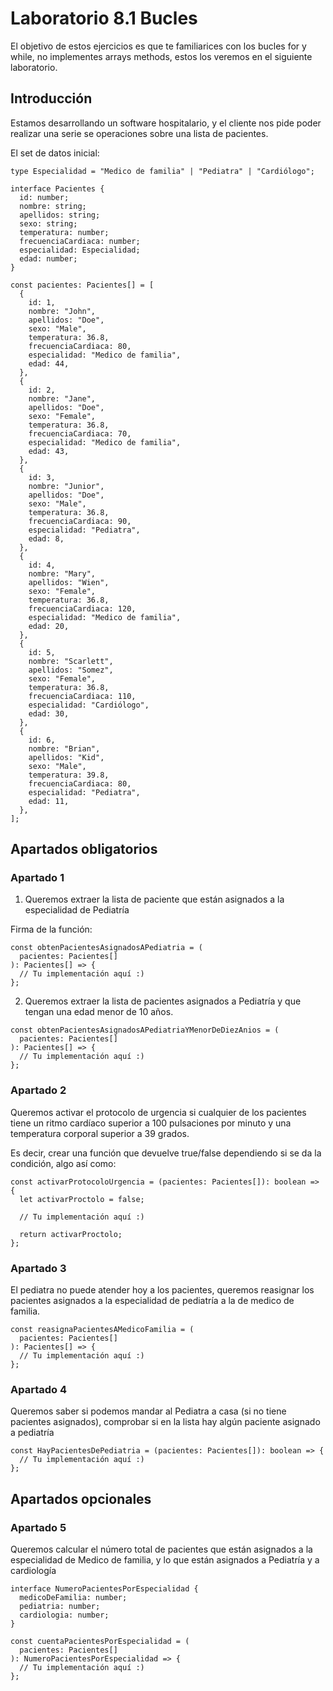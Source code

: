 # Laboratorio 8.1 Bucles

El objetivo de estos ejercicios es que te familiarices con los bucles for y while, no implementes arrays methods, estos los veremos en el siguiente laboratorio.

## Introducción

Estamos desarrollando un software hospitalario, y el cliente nos pide poder realizar una serie se operaciones sobre una lista de pacientes.

El set de datos inicial:

```
type Especialidad = "Medico de familia" | "Pediatra" | "Cardiólogo";

interface Pacientes {
  id: number;
  nombre: string;
  apellidos: string;
  sexo: string;
  temperatura: number;
  frecuenciaCardiaca: number;
  especialidad: Especialidad;
  edad: number;
}

const pacientes: Pacientes[] = [
  {
    id: 1,
    nombre: "John",
    apellidos: "Doe",
    sexo: "Male",
    temperatura: 36.8,
    frecuenciaCardiaca: 80,
    especialidad: "Medico de familia",
    edad: 44,
  },
  {
    id: 2,
    nombre: "Jane",
    apellidos: "Doe",
    sexo: "Female",
    temperatura: 36.8,
    frecuenciaCardiaca: 70,
    especialidad: "Medico de familia",
    edad: 43,
  },
  {
    id: 3,
    nombre: "Junior",
    apellidos: "Doe",
    sexo: "Male",
    temperatura: 36.8,
    frecuenciaCardiaca: 90,
    especialidad: "Pediatra",
    edad: 8,
  },
  {
    id: 4,
    nombre: "Mary",
    apellidos: "Wien",
    sexo: "Female",
    temperatura: 36.8,
    frecuenciaCardiaca: 120,
    especialidad: "Medico de familia",
    edad: 20,
  },
  {
    id: 5,
    nombre: "Scarlett",
    apellidos: "Somez",
    sexo: "Female",
    temperatura: 36.8,
    frecuenciaCardiaca: 110,
    especialidad: "Cardiólogo",
    edad: 30,
  },
  {
    id: 6,
    nombre: "Brian",
    apellidos: "Kid",
    sexo: "Male",
    temperatura: 39.8,
    frecuenciaCardiaca: 80,
    especialidad: "Pediatra",
    edad: 11,
  },
];
```

## Apartados obligatorios

### Apartado 1

1.  Queremos extraer la lista de paciente que están asignados a la especialidad de Pediatría

Firma de la función:

```
const obtenPacientesAsignadosAPediatria = (
  pacientes: Pacientes[]
): Pacientes[] => {
  // Tu implementación aquí :)
};
```

2.  Queremos extraer la lista de pacientes asignados a Pediatría y que tengan una edad menor de 10 años.

```
const obtenPacientesAsignadosAPediatriaYMenorDeDiezAnios = (
  pacientes: Pacientes[]
): Pacientes[] => {
  // Tu implementación aquí :)
};
```

### Apartado 2

Queremos activar el protocolo de urgencia si cualquier de los pacientes tiene un ritmo cardíaco superior a 100 pulsaciones por minuto y una temperatura corporal superior a 39 grados.

Es decir, crear una función que devuelve true/false dependiendo si se da la condición, algo así como:

```
const activarProtocoloUrgencia = (pacientes: Pacientes[]): boolean => {
  let activarProctolo = false;

  // Tu implementación aquí :)

  return activarProctolo;
};
```

### Apartado 3

El pediatra no puede atender hoy a los pacientes, queremos reasignar los pacientes asignados a la especialidad de pediatría a la de medico de familia.

```
const reasignaPacientesAMedicoFamilia = (
  pacientes: Pacientes[]
): Pacientes[] => {
  // Tu implementación aquí :)
};
```

### Apartado 4

Queremos saber si podemos mandar al Pediatra a casa (si no tiene pacientes asignados), comprobar si en la lista hay algún paciente asignado a pediatría

```
const HayPacientesDePediatria = (pacientes: Pacientes[]): boolean => {
  // Tu implementación aquí :)
};
```

## Apartados opcionales

### Apartado 5

Queremos calcular el número total de pacientes que están asignados a la especialidad de Medico de familia, y lo que están asignados a Pediatría y a cardiología

```
interface NumeroPacientesPorEspecialidad {
  medicoDeFamilia: number;
  pediatria: number;
  cardiologia: number;
}

const cuentaPacientesPorEspecialidad = (
  pacientes: Pacientes[]
): NumeroPacientesPorEspecialidad => {
  // Tu implementación aquí :)
};
```
